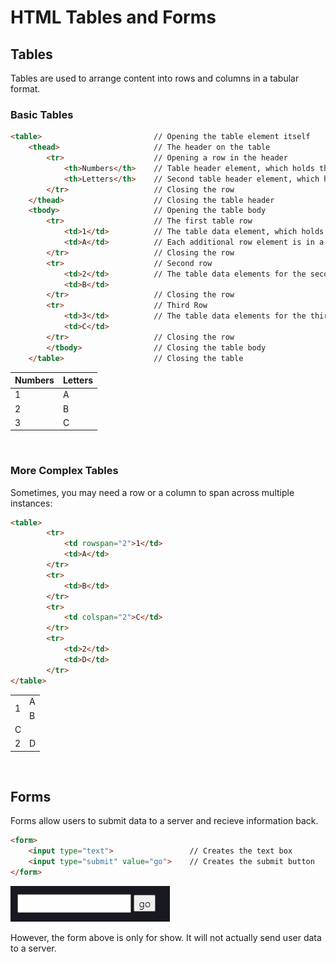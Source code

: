# HTML Tables and Forms

## Tables
Tables are used to arrange content into rows and columns in a tabular format.  

### Basic Tables
```html
<table>                         // Opening the table element itself
    <thead>                     // The header on the table
        <tr>                    // Opening a row in the header
            <th>Numbers</th>    // Table header element, which holds the column name
            <th>Letters</th>    // Second table header element, which holds the second comumn name
        </tr>                   // Closing the row
    </thead>                    // Closing the table header
    <tbody>                     // Opening the table body
        <tr>                    // The first table row
            <td>1</td>          // The table data element, which holds an individual cell
            <td>A</td>          // Each additional row element is in a separate column
        </tr>                   // Closing the row
        <tr>                    // Second row
            <td>2</td>          // The table data elements for the second row
            <td>B</td>
        </tr>                   // Closing the row
        <tr>                    // Third Row
            <td>3</td>          // The table data elements for the third row
            <td>C</td>
        </tr>                   // Closing the row
        </tbody>                // Closing the table body
    </table>                    // Closing the table
```
<table>
    <thead>
        <tr>
            <th>Numbers</th>
            <th>Letters</th>
        </tr>
    </thead>
    <tbody>
        <tr>              
            <td>1</td>  
            <td>A</td>
        </tr>             
        <tr>              
            <td>2</td>    
            <td>B</td>
        </tr>
        <tr>
            <td>3</td>    
            <td>C</td>
        </tr>    
    </tbody>       
</table>    

<br>

### More Complex Tables
Sometimes, you may need a row or a column to span across multiple instances:

```html
<table>
        <tr>              
            <td rowspan="2">1</td>  
            <td>A</td>
        </tr>             
        <tr>         
            <td>B</td>
        </tr>
        <tr>    
            <td colspan="2">C</td>
        </tr>
        <tr>
            <td>2</td>
            <td>D</td>
        </tr>     
</table>    
```
<table>
        <tr>              
            <td rowspan="2">1</td>  
            <td>A</td>
        </tr>             
        <tr>         
            <td>B</td>
        </tr>
        <tr>    
            <td colspan="2">C</td>
        </tr>
        <tr>
            <td>2</td>
            <td>D</td>
        </tr>     
</table>   

<br>

## Forms
Forms allow users to submit data to a server and recieve information back.  

```html
<form>
    <input type="text">                 // Creates the text box 
    <input type="submit" value="go">    // Creates the submit button
</form>
```

<img src="../images/input_form.png">

However, the form above is only for show. It will not actually send user data to a server. 